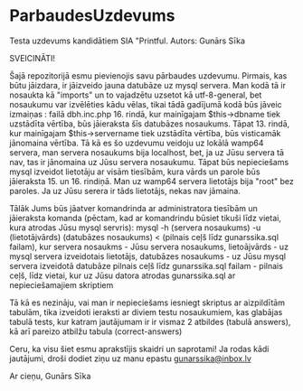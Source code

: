 # ParbaudesUzdevums
Testa uzdevums kandidātiem SIA "Printful. Autors: Gunārs Sīka


SVEICINĀTI!

Šajā repozitorijā esmu pievienojis savu pārbaudes uzdevumu.
Pirmais, kas būtu jāizdara, ir jāizveido jauna datubāze uz mysql servera. Man kodā tā ir nosaukta kā "imports" un to vajadzētu
uzsetot kā utf-8-general, bet nosaukumu var izvēlēties kādu vēlas, tikai tādā gadījumā kodā būs jāveic izmaiņas : failā dbh.inc.php 16. rindā, kur mainīgajam $this->dbname tiek 
uzstādīta vērtība, būs jāieraksta šīs datubāzes nosaukums. Tāpat 13. rindā, kur mainīgajam $this->servername tiek uzstādīta vērtība, 
būs visticamāk jānomaina vērtība. Tā kā es šo uzdevumu veidoju uz lokālā wamp64 servera, man servera nosaukums bija localhost,
bet, ja uz Jūsu servera tā nav, tas ir jānomaina uz Jūsu servera nosaukumu. Tāpat būs nepieciešams mysql izveidot lietotāju 
ar visām tiesībām, kura vārds un parole būs jāieraksta 15. un 16. rindiņā. Man uz wamp64 servera lietotājs bija "root" bez paroles.
Ja uz Jūsu serera ir tāds lietotājs, nekas nav jāmaina.

Tālāk Jums būs jāatver komandrinda ar administratora tiesībām un jāieraksta komanda (pēctam, kad ar komandrindu būsiet tikuši līdz 
vietai, kura atrodas Jūsu mysql servris):
mysql -h (servera nosaukums) -u (lietotājvārds) (datubāzes nosaukums) < (pilnais ceļš līdz gunarssika.sql failam),
kur servera nosaukms - Jūsu servera nosaukums,
lietoājvārds - uz mysql servera izveidotais lietotājs,
datubāzes nosaukums - uz Jūsu mysql servera izveidotā datubāze
pilnais ceļš līdz gunarssika.sql failam - pilnais ceļš, līdz vietai, kur uz Jūsu datora atrodas gunarssika.sql ar nepieciešamajiem skriptiem

Tā kā es nezināju, vai man ir nepieciešams iesniegt skriptus ar aizpildītām tabulām, tika izveidoti ieraksti ar diviem testu
nosaukumiem, kas glabājas tabulā tests, kur katram jautājumam ir ir vismaz 2 atbildes (tabulā answers),
kā arī pareizo atbilžu tabula (correct-answers)

Ceru, ka visu šiet esmu aprakstījis skaidri un saprotami! Ja rodas kādi jautājumi, droši dodiet ziņu uz manu epastu gunarssika@inbox.lv


Ar cieņu, Gunārs Sīka

